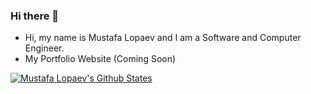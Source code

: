 ### Hi there 👋

- Hi, my name is Mustafa Lopaev and I am a Software and Computer Engineer.
- My Portfolio Website (Coming Soon)

[![Mustafa Lopaev's Github States](https://github-readme-stats.vercel.app/api?username=MustafaLopaev&show_icons=true&theme=dracula)](https://github.com/MustafaLopaev/github-readme-stats)

<!--
**machadop1407/machadop1407** is a ✨ _special_ ✨ repository because its `README.md` (this file) appears on your GitHub profile.
-->
